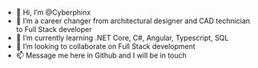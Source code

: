 - 👋 Hi, I’m @Cyberphinx
- 👀 I’m a career changer from architectural designer and CAD technician to Full Stack developer
- 🌱 I’m currently learning .NET Core, C#, Angular, Typescript, SQL
- 💞️ I’m looking to collaborate on Full Stack development
- 📫 Message me here in Github and I will be in touch

<!---
Cyberphinx/Cyberphinx is a ✨ special ✨ repository because its `README.md` (this file) appears on your GitHub profile.
You can click the Preview link to take a look at your changes.
--->
